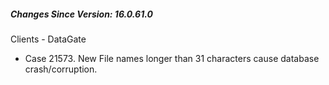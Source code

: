 ﻿<h5 id="SinceVersion">Changes Since Version: 16.0.61.0</h5>

<span class="changeNoteHeading"> Clients - DataGate</span>
<ul>
    <li>Case 21573. New File names longer than 31 characters cause database crash/corruption.</li>
</ul>
